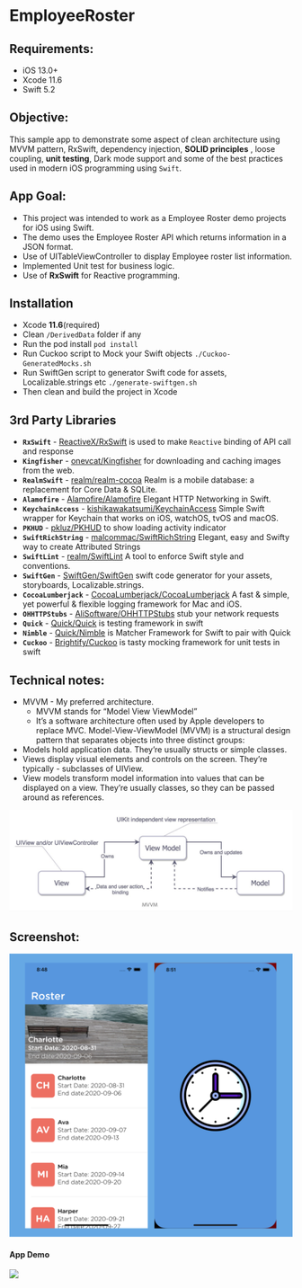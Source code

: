 # EmployeeRoster
## Requirements:
* iOS 13.0+
* Xcode 11.6
* Swift 5.2

## Objective:
This sample app to demonstrate some aspect of clean architecture using  MVVM pattern, RxSwift, dependency injection, **SOLID principles** , loose coupling, **unit testing**, Dark mode support and some of the best practices used in modern iOS programming using `Swift`.

## App Goal:
* This project was intended to work as a Employee Roster demo projects for iOS using Swift. 
* The demo uses the Employee Roster API which returns information in a JSON format.
* Use of UITableViewController to display Employee roster list information.
* Implemented Unit test for business logic.
* Use of **RxSwift** for Reactive programming.

## Installation

- Xcode **11.6**(required)
- Clean `/DerivedData` folder if any
- Run the pod install `pod install`
- Run Cuckoo script to Mock your Swift objects `./Cuckoo-GeneratedMocks.sh`
- Run SwiftGen script to generator Swift code for assets, Localizable.strings etc `./generate-swiftgen.sh`
- Then clean and build the project in Xcode

## 3rd Party Libraries
 - **`RxSwift`** - [ReactiveX/RxSwift](https://github.com/ReactiveX/RxSwift) is  used to make `Reactive` binding of API call and response
 - **`Kingfisher`** - [onevcat/Kingfisher](https://github.com/onevcat/Kingfisher) for downloading and caching images from the web.
 - **`RealmSwift`** - [realm/realm-cocoa](https://github.com/realm/realm-cocoa/tree/master/RealmSwift) Realm is a mobile database: a replacement for Core Data & SQLite.
 - **`Alamofire`** - [Alamofire/Alamofire](https://github.com/Alamofire/Alamofire) Elegant HTTP Networking in Swift.
 - **`KeychainAccess`** - [kishikawakatsumi/KeychainAccess](https://github.com/kishikawakatsumi/KeychainAccess) Simple Swift wrapper for Keychain that works on iOS, watchOS, tvOS and macOS.
 - **`PKHUD`** - [pkluz/PKHUD](https://github.com/pkluz/PKHUD) to show loading activity indicator
 - **`SwiftRichString`** - [malcommac/SwiftRichString](https://github.com/malcommac/SwiftRichString) Elegant, easy and Swifty way to create Attributed Strings
 - **`SwiftLint`** - [realm/SwiftLint](https://github.com/realm/SwiftLint) A tool to enforce Swift style and conventions. 
 - **`SwiftGen`** - [SwiftGen/SwiftGen](https://github.com/SwiftGen/SwiftGen) swift code generator for your assets, storyboards, Localizable.strings. 
 - **`CocoaLumberjack`** - [CocoaLumberjack/CocoaLumberjack](https://github.com/CocoaLumberjack/CocoaLumberjack) A fast & simple, yet powerful & flexible logging framework for Mac and iOS.
 - **`OHHTTPStubs`** - [AliSoftware/OHHTTPStubs](https://github.com/AliSoftware/OHHTTPStubs) stub your network requests 
 - **`Quick`** - [Quick/Quick](https://github.com/Quick/Quick) is testing framework in swift
 - **`Nimble`** - [Quick/Nimble](https://github.com/Quick/Nimble) is Matcher Framework for Swift to pair with Quick
 - **`Cuckoo`** - [Brightify/Cuckoo](https://github.com/Brightify/Cuckoo) is tasty mocking framework for unit tests in swift

## Technical notes:
- MVVM - My preferred architecture.
    - MVVM stands for “Model View ViewModel”
    - It’s a software architecture often used by Apple developers to replace MVC. Model-View-ViewModel (MVVM) is a structural design pattern that separates objects into three distinct groups:
- Models hold application data. They’re usually structs or simple classes.
- Views display visual elements and controls on the screen. They’re typically - subclasses of UIView.
- View models transform model information into values that can be displayed on a view. They’re usually classes, so they can be passed around as references.

![Alt text](/README/MVVM.jpeg?raw=true)

## Screenshot:
![Screen Shot 1](/README/screenshot1.png?raw=true)

 #### App Demo
 ![](/README/demo.gif "")
